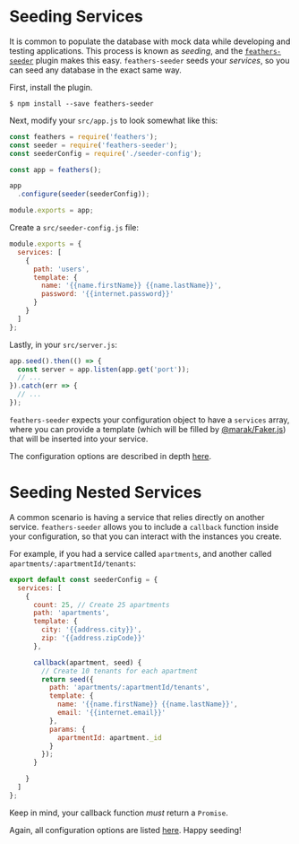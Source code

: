 # Seeding Services

It is common to populate the database with mock data while
developing and testing applications. This process is known
as *seeding*, and the
[`feathers-seeder`](https://github.com/thosakwe/feathers-seeder)
plugin makes this easy. `feathers-seeder` seeds your *services*,
so you can seed any database in the exact same way.

First, install the plugin.

```
$ npm install --save feathers-seeder
```

Next, modify your `src/app.js` to look somewhat like this:

```js
const feathers = require('feathers');
const seeder = require('feathers-seeder');
const seederConfig = require('./seeder-config');

const app = feathers();

app
  .configure(seeder(seederConfig));

module.exports = app;
```

Create a `src/seeder-config.js` file:

```js
module.exports = {
  services: [
    {
      path: 'users',
      template: {
        name: '{{name.firstName}} {{name.lastName}}',
        password: '{{internet.password}}'
      }
    }
  ]
};
```

Lastly, in your `src/server.js`:

```js
app.seed().then(() => {
  const server = app.listen(app.get('port'));
  // ...
}).catch(err => {
  // ...
});
```

`feathers-seeder` expects your configuration object to have
a `services` array, where you can provide a template (which
will be filled by
[@marak/Faker.js](https://github.com/marak/Faker.js/)) that
will be inserted into your service.

The configuration options are described in depth
[here](https://github.com/thosakwe/feathers-seeder#configuration).

# Seeding Nested Services

A common scenario is having a service that relies directly on another
service. `feathers-seeder` allows you to include a `callback` function
inside your configuration, so that you can interact with the instances
you create.

For example, if you had a service called `apartments`, and another
called `apartments/:apartmentId/tenants`:

```js
export default const seederConfig = {
  services: [
    {
      count: 25, // Create 25 apartments
      path: 'apartments',
      template: {
        city: '{{address.city}}',
        zip: '{{address.zipCode}}'
      },

      callback(apartment, seed) {
        // Create 10 tenants for each apartment
        return seed({
          path: 'apartments/:apartmentId/tenants',
          template: {
            name: '{{name.firstName}} {{name.lastName}}',
            email: '{{internet.email}}'
          },
          params: {
            apartmentId: apartment._id
          }
        });
      }

    }
  ]
};
```

Keep in mind, your callback function *must* return a `Promise`.

Again, all configuration options are listed
[here](https://github.com/thosakwe/feathers-seeder#configuration).
Happy seeding!

